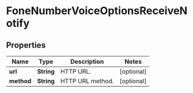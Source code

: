 
# FoneNumberVoiceOptionsReceiveNotify

## Properties
Name | Type | Description | Notes
------------ | ------------- | ------------- | -------------
**url** | **String** | HTTP URL. |  [optional]
**method** | **String** | HTTP URL method. |  [optional]



